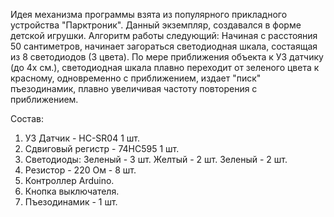Идея механизма программы взята из популярного прикладного устройства "Парктроник".
Данный экземпляр, создавался в форме детской игрушки.
Алгоритм работы следующий:
  Начиная с расстояния 50 сантиметров, начинает загораться светодиодная шкала, состаящая из 8 светодиодов (3 цвета).
  По мере приближения объекта к УЗ датчику (до 4х см.), светодиодная шкала плавно переходит от зеленого цвета к красному,
  одновременно с приближением, издает "писк" пъезодинамик, плавно увеличивая частоту повторения с приближением.
  
  Состав:
  1. УЗ Датчик - HC-SR04 1 шт.
  2. Сдвиговый регистр - 74HC595 1 шт.
  3. Светодиоды: Зеленый - 3 шт.
                 Желтый - 2 шт.
                 Зеленый - 2 шт.
  4. Резистор - 220 Ом - 8 шт.
  5. Контроллер Arduino.
  6. Кнопка выключателя.
  7. Пъезодинамик - 1 шт.
